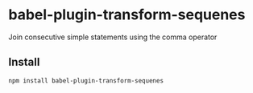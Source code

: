 # babel-plugin-transform-sequenes

Join consecutive simple statements using the comma operator

## Install

```
npm install babel-plugin-transform-sequenes
```

